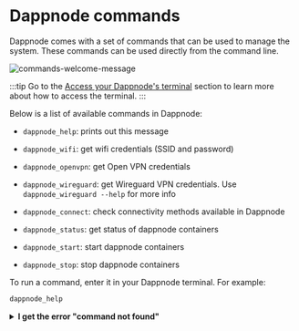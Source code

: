 # Dappnode commands

Dappnode comes with a set of commands that can be used to manage the system. These commands can be used directly from the command line.

![commands-welcome-message](/img/commands_welcome_message.png)

:::tip
Go to the [Access your Dappnode's terminal](/docs/user/access-your-dappnode/terminal) section to learn more about how to access the terminal.
:::

Below is a list of available commands in Dappnode:

- `dappnode_help`: prints out this message

- `dappnode_wifi`: get wifi credentials (SSID and password)

- `dappnode_openvpn`: get Open VPN credentials

- `dappnode_wireguard`: get Wireguard VPN credentials. Use `dappnode_wireguard --help` for more info

- `dappnode_connect`: check connectivity methods available in Dappnode

- `dappnode_status`: get status of dappnode containers

- `dappnode_start`: start dappnode containers

- `dappnode_stop`: stop dappnode containers

To run a command, enter it in your Dappnode terminal. For example:

```bash
dappnode_help
```

<details>
  <summary><b>I get the error "command not found"</b></summary>
  
If you get the error `command not found` when trying to execute a dappnode command, it means that the command is not available in your system. You need to load the dappndoe profile as follows:

```bash
source /usr/src/dappnode/DNCORE/.dappnode_profile
```

</details>
